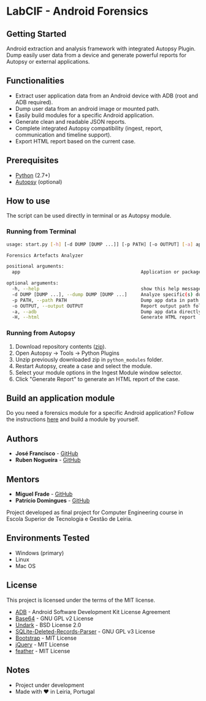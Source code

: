 # LabCIF - Android Forensics

## Getting Started

Android extraction and analysis framework with integrated Autopsy Plugin. Dump easily user data from a device and generate powerful reports for Autopsy or external applications.

## Functionalities

* Extract user application data from an Android device with ADB (root and ADB required).
* Dump user data from an android image or mounted path.
* Easily build modules for a specific Android application.
* Generate clean and readable JSON reports.
* Complete integrated Autopsy compatibility (ingest, report, communication and timeline support).
* Export HTML report based on the current case.

## Prerequisites

* [Python](https://www.python.org/downloads/) (2.7+)
* [Autopsy](https://www.sleuthkit.org/autopsy/) (optional)

## How to use

The script can be used directly in terminal or as Autopsy module.

### Running from Terminal

```bash
usage: start.py [-h] [-d DUMP [DUMP ...]] [-p PATH] [-o OUTPUT] [-a] app

Forensics Artefacts Analyzer

positional arguments:
  app                                            Application or package to be analyzed <tiktok> or <com.zhiliaoapp.musically>

optional arguments:
  -h, --help                                     show this help message and exit
  -d DUMP [DUMP ...], --dump DUMP [DUMP ...]     Analyze specific(s) dump(s) <20200307_215555 ...>
  -p PATH, --path PATH                           Dump app data in path (mount or folder structure)
  -o OUTPUT, --output OUTPUT                     Report output path folder
  -a, --adb                                      Dump app data directly from device with ADB
  -H, --html                                     Generate HTML report
```

### Running from Autopsy

1. Download repository contents ([zip](../../archive/master.zip)).
2. Open Autopsy -> Tools -> Python Plugins
3. Unzip previously downloaded zip in `python_modules` folder.
4. Restart Autopsy, create a case and select the module.
5. Select your module options in the Ingest Module window selector.
6. Click "Generate Report" to generate an HTML report of the case.

## Build an application module

Do you need a forensics module for a specific Android application? Follow the instructions [here](modules/README.md) and build a module by yourself.

## Authors

* **José Francisco** - [GitHub](https://github.com/98jfran)
* **Ruben Nogueira** - [GitHub](https://github.com/rubnogueira)

## Mentors

* **Miguel Frade** - [GitHub](https://github.com/mfrade)
* **Patrício Domingues** - [GitHub](https://github.com/PatricioDomingues)

Project developed as final project for Computer Engineering course in Escola Superior de Tecnologia e Gestão de Leiria.

## Environments Tested

* Windows (primary)
* Linux
* Mac OS

## License

This project is licensed under the terms of the MIT license.

* [ADB](https://developer.android.com/studio/releases/platform-tools) - Android Software Development Kit License Agreement
* [Base64](http://rtner.de/software/base64.html) - GNU GPL v2 License
* [Undark](https://github.com/witwall/undark) - BSD License 2.0
* [SQLite-Deleted-Records-Parser](https://github.com/mdegrazia/SQLite-Deleted-Records-Parser) - GNU GPL v3 License
* [Bootstrap](https://getbootstrap.com/) - MIT License
* [jQuery](https://jquery.com/) - MIT License
* [feather](https://github.com/feathericons/feather) - MIT License

## Notes

* Project under development
* Made with ❤ in Leiria, Portugal
